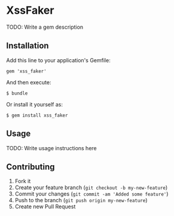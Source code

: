 # XssFaker

TODO: Write a gem description

## Installation

Add this line to your application's Gemfile:

    gem 'xss_faker'

And then execute:

    $ bundle

Or install it yourself as:

    $ gem install xss_faker

## Usage

TODO: Write usage instructions here

## Contributing

1. Fork it
2. Create your feature branch (`git checkout -b my-new-feature`)
3. Commit your changes (`git commit -am 'Added some feature'`)
4. Push to the branch (`git push origin my-new-feature`)
5. Create new Pull Request
